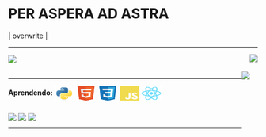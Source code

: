 # PER ASPERA AD ASTRA
| overwrite | 

<hr>
<!-- <img align="right" alt="iie" src="https://image.myanimelist.net/ui/5LYzTBVoS196gvYvw3zjwH5VMdseIq7WHnspCT3xSs4"> -->
<div>
  <img height=170 align="center" src="https://github-readme-stats.vercel.app/api?username=Eliandro-Gomes&theme=dark&show_icons=true&hide_title=true&locale=pt-br&rank_icon=github" />
  <img height=170 align="right" src="https://github-readme-stats.vercel.app/api/top-langs?username=Eliandro-Gomes&layout=compact&langs_count=8&card_width=320&theme=dark&locale=pt-br" />
</div>

<div style="display: inline_block"><br>
  <img align="right" height="170" src="https://www.icegif.com/wp-content/uploads/2022/12/icegif-1696.gif"/>
  <hr>
  <b>Aprendendo: </b>
  <img align="center" alt="Python" height="30" width="40" src="https://raw.githubusercontent.com/devicons/devicon/master/icons/python/python-original.svg">
  <img align="center" alt="HTML" height="30" width="40" src="https://raw.githubusercontent.com/devicons/devicon/master/icons/html5/html5-original.svg">
  <img align="center" alt="CSS" height="30" width="40" src="https://raw.githubusercontent.com/devicons/devicon/master/icons/css3/css3-original.svg">
  <img align="center" alt="Js" height="30" width="40" src="https://raw.githubusercontent.com/devicons/devicon/master/icons/javascript/javascript-plain.svg">
  <img align="center" alt="React" height="30" width="40" src="https://raw.githubusercontent.com/devicons/devicon/master/icons/react/react-original.svg"> 
</div>

###

<div style="display: inline_block">  
  <a href = "mailto:eliandro.gomes42@gmail.com"><img align="center" src="https://img.shields.io/badge/-Gmail-%23333?style=for-the-badge&logo=gmail&logoColor=white" target="_blank"></a>
  <a href = ""><img align="center" src="https://img.shields.io/badge/Spotify-1DB954?logo=spotify&logoColor=fff&style=for-the-badge" target="_blank"></a>
  <a href = ""><img align="center" src="https://img.shields.io/badge/Steam-000?logo=steam&logoColor=fff&style=for-the-badge" target="_blank"></a>
  <hr> 
  
</div>
